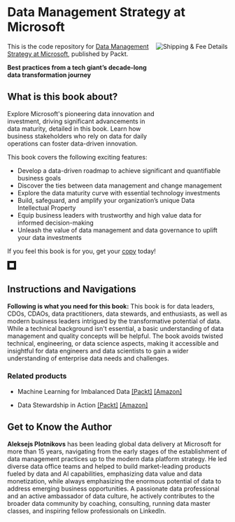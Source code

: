 # Data Management Strategy at Microsoft

<a href="https://www.amazon.com/Data-Management-Strategy-Microsoft-transformation/dp/1835469183/ref=tmm_pap_swatch_0?_encoding=UTF8&dib_tag=se&dib=eyJ2IjoiMSJ9.j_HeNknzwDWfG8-hrXEY35vYExV70P2XFAvmTQApSYDGjHj071QN20LucGBJIEps.yUoWjPvj9fDl0Brg0Ela7LBFUvOsnjZhMKW7fxfA8Gc&qid=1720681783&sr=1-3"><img src="https://m.media-amazon.com/images/I/715+fV29ELL._SL1500_.jpg" alt="Shipping & Fee Details" height="256px" align="right"></a>

This is the code repository for [Data Management Strategy at Microsoft](https://www.amazon.com/Data-Management-Strategy-Microsoft-transformation/dp/1835469183/ref=tmm_pap_swatch_0?_encoding=UTF8&dib_tag=se&dib=eyJ2IjoiMSJ9.j_HeNknzwDWfG8-hrXEY35vYExV70P2XFAvmTQApSYDGjHj071QN20LucGBJIEps.yUoWjPvj9fDl0Brg0Ela7LBFUvOsnjZhMKW7fxfA8Gc&qid=1720681783&sr=1-3), published by Packt.

**Best practices from a tech giant’s decade-long data transformation journey**

## What is this book about?
Explore Microsoft's pioneering data innovation and investment, driving significant advancements in data maturity, detailed in this book. Learn how business stakeholders who rely on data for daily operations can foster data-driven innovation.

This book covers the following exciting features:
* Develop a data-driven roadmap to achieve significant and quantifiable business goals
* Discover the ties between data management and change management
* Explore the data maturity curve with essential technology investments
* Build, safeguard, and amplify your organization’s unique Data Intellectual Property
* Equip business leaders with trustworthy and high value data for informed decision-making
* Unleash the value of data management and data governance to uplift your data investments

If you feel this book is for you, get your [copy](https://www.amazon.com/dp/1835469183) today!

<a href="https://www.packtpub.com/?utm_source=github&utm_medium=banner&utm_campaign=GitHubBanner"><img src="https://raw.githubusercontent.com/PacktPublishing/GitHub/master/GitHub.png" 
alt="https://www.packtpub.com/" border="5" /></a>

## Instructions and Navigations

**Following is what you need for this book:**
This book is for data leaders, CDOs, CDAOs, data practitioners, data stewards, and enthusiasts, as well as modern business leaders intrigued by the transformative potential of data. While a technical background isn't essential, a basic understanding of data management and quality concepts will be helpful. The book avoids twisted technical, engineering, or data science aspects, making it accessible and insightful for data engineers and data scientists to gain a wider understanding of enterprise data needs and challenges.

### Related products
* Machine Learning for Imbalanced Data [[Packt]](https://www.packtpub.com/en-in/product/machine-learning-for-imbalanced-data-9781801070836?type=subscription) [[Amazon]](https://www.amazon.com/dp/1801070830)

* Data Stewardship in Action [[Packt]](https://www.packtpub.com/en-in/product/data-stewardship-in-action-9781837636594?type=subscription) [[Amazon]](https://www.amazon.com/dp/1837636591)


## Get to Know the Author
**Aleksejs Plotnikovs**
has been leading global data delivery at Microsoft for more than 15 years, navigating from the early stages of the establishment of data management practices up to the modern data platform strategy. He led diverse data office teams and helped to build market-leading products fueled by data and AI capabilities, emphasizing data value and data monetization, while always emphasizing the enormous potential of data to address emerging business opportunities. A passionate data professional and an active ambassador of data culture, he actively contributes to the broader data community by coaching, consulting, running data master classes, and inspiring fellow professionals on LinkedIn.
